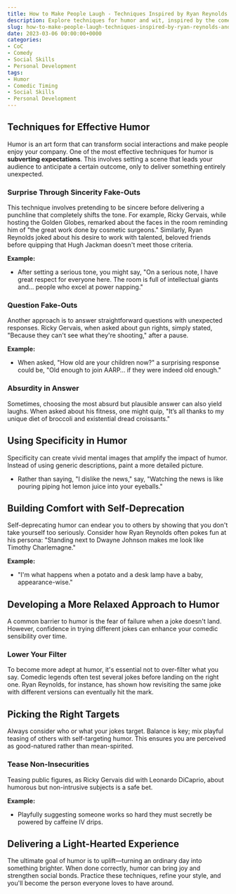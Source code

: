```yaml
---
title: How to Make People Laugh - Techniques Inspired by Ryan Reynolds and Ricky Gervais
description: Explore techniques for humor and wit, inspired by the comedic styles of Ryan Reynolds and Ricky Gervais.
slug: how-to-make-people-laugh-techniques-inspired-by-ryan-reynolds-and-ricky-gervais
date: 2023-03-06 00:00:00+0000
categories:
- CoC
- Comedy
- Social Skills
- Personal Development 
tags:
- Humor
- Comedic Timing
- Social Skills
- Personal Development
---
```


## Techniques for Effective Humor

Humor is an art form that can transform social interactions and make people enjoy your company. One of the most effective techniques for humor is **subverting expectations**. This involves setting a scene that leads your audience to anticipate a certain outcome, only to deliver something entirely unexpected.

### Surprise Through Sincerity Fake-Outs

This technique involves pretending to be sincere before delivering a punchline that completely shifts the tone. For example, Ricky Gervais, while hosting the Golden Globes, remarked about the faces in the room reminding him of "the great work done by cosmetic surgeons." Similarly, Ryan Reynolds joked about his desire to work with talented, beloved friends before quipping that Hugh Jackman doesn't meet those criteria.

**Example:**

- After setting a serious tone, you might say, "On a serious note, I have great respect for everyone here. The room is full of intellectual giants and... people who excel at power napping."

### Question Fake-Outs

Another approach is to answer straightforward questions with unexpected responses. Ricky Gervais, when asked about gun rights, simply stated, "Because they can't see what they're shooting," after a pause.

**Example:**

- When asked, "How old are your children now?" a surprising response could be, "Old enough to join AARP… if they were indeed old enough."

### Absurdity in Answer

Sometimes, choosing the most absurd but plausible answer can also yield laughs. When asked about his fitness, one might quip, "It’s all thanks to my unique diet of broccoli and existential dread croissants."

## Using Specificity in Humor

Specificity can create vivid mental images that amplify the impact of humor. Instead of using generic descriptions, paint a more detailed picture.

- Rather than saying, "I dislike the news," say, "Watching the news is like pouring piping hot lemon juice into your eyeballs."

## Building Comfort with Self-Deprecation

Self-deprecating humor can endear you to others by showing that you don't take yourself too seriously. Consider how Ryan Reynolds often pokes fun at his persona: "Standing next to Dwayne Johnson makes me look like Timothy Charlemagne."

**Example:**

- "I'm what happens when a potato and a desk lamp have a baby, appearance-wise."

## Developing a More Relaxed Approach to Humor

A common barrier to humor is the fear of failure when a joke doesn't land. However, confidence in trying different jokes can enhance your comedic sensibility over time.

### Lower Your Filter

To become more adept at humor, it's essential not to over-filter what you say. Comedic legends often test several jokes before landing on the right one. Ryan Reynolds, for instance, has shown how revisiting the same joke with different versions can eventually hit the mark.

## Picking the Right Targets

Always consider who or what your jokes target. Balance is key; mix playful teasing of others with self-targeting humor. This ensures you are perceived as good-natured rather than mean-spirited.

### Tease Non-Insecurities

Teasing public figures, as Ricky Gervais did with Leonardo DiCaprio, about humorous but non-intrusive subjects is a safe bet.

**Example:**

- Playfully suggesting someone works so hard they must secretly be powered by caffeine IV drips.

## Delivering a Light-Hearted Experience

The ultimate goal of humor is to uplift—turning an ordinary day into something brighter. When done correctly, humor can bring joy and strengthen social bonds. Practice these techniques, refine your style, and you'll become the person everyone loves to have around.
